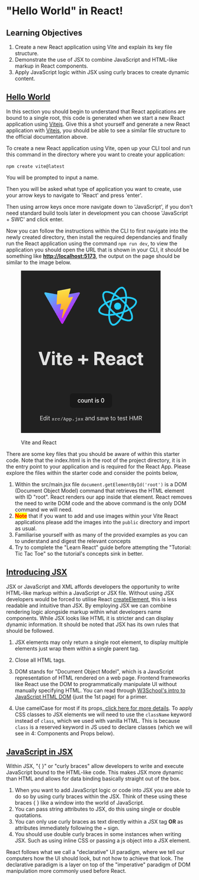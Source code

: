 # "Hello World" in React!

## Learning Objectives

1. Create a new React application using Vite and explain its key file structure.
2. Demonstrate the use of JSX to combine JavaScript and HTML-like markup in React components.
3. Apply JavaScript logic within JSX using curly braces to create dynamic content.

## <a href="https://react.dev/reference/react-dom/client/createRoot#usage" target="_blank">Hello World</a>

In this section you should begin to understand that React applications are bound to a single root, this code is generated when we start a new React application using <a href="https://vitejs.dev/guide/" target="_blank">Vitejs</a>. Give this a shot yourself and generate a new React application with <a href="https://vitejs.dev/guide/" target="_blank">Vitejs</a>, you should be able to see a similar file structure to the official documentation above.

To create a new React application using Vite, open up your CLI tool and run this command in the directory where you want to create your application:

`npm create vite@latest`

You will be prompted to input a name.

Then you will be asked what type of application you want to create, use your arrow keys to navigate to 'React' and press 'enter'.

Then using arrow keys once more navigate down to 'JavaScript', if you don't need standard build tools later in development you can choose 'JavaScript + SWC' and click enter.

Now you can follow the instructions within the CLI to first navigate into the newly created directory, then install the required dependancies and finally run the React application using the command `npm run dev`, to view the application you should open the URL that is shown in your CLI, it should be something like <a href="http://localhost:5173/" target="_blank">**http://localhost:5173**</a>, the output on the page should be similar to the image below. 

<figure><img src="../assets/vitejs.png" alt=""><figcaption><p>Vite and React</p></figcaption></figure>

There are some key files that you should be aware of within this starter code. Note that the index.html is in the root of the project directory, it is in the entry point to your application and is required for the React App. Please explore the files within the starter code and consider the points below,

1. Within the src/main.jsx file `document.getElementById('root')` is a DOM (Document Object Model) command that retrieves the HTML element with ID "root". React renders our app inside that element. React removes the need to write DOM code and the above command is the only DOM command we will need.
2. <mark style="color:red;">**Note**</mark> that if you want to add and use images within your Vite React applications please add the images into the `public` directory and import as usual.
3. Familiarise yourself with as many of the provided examples as you can to understand and digest the relevant concepts
4. Try to complete the "Learn React" guide before attempting the "Tutorial: Tic Tac Toe" so the tutorial's concepts sink in better.

## <a href="https://react.dev/learn/writing-markup-with-jsx" target="_blank">Introducing JSX</a>

JSX or JavaScript and XML affords developers the opportunity to write HTML-like markup within a JavaScript or JSX file. Without using JSX developers would be forced to utilise React <a href="https://react.dev/reference/react/createElement" target="_blank">createElement</a>, this is less readable and intuitive than JSX. By employing JSX we can combine rendering logic alongside markup within what developers name components. While JSX looks like HTML it is stricter and can display dynamic information. It should be noted that JSX has its own rules that should be followed.

1. JSX elements may only return a single root element, to display multiple elements just wrap them within a single parent tag.
2. Close all HTML tags.
3. DOM stands for "Document Object Model", which is a JavaScript representation of HTML rendered on a web page. Frontend frameworks like React use the DOM to programmatically manipulate UI without manually specifying HTML. You can read through <a href="https://www.w3schools.com/js/js_htmldom.asp" target="_blank">W3School's intro to JavaScript HTML DOM</a> (just the 1st page) for a primer.

4. Use camelCase for most if its props,<a href="https://react.dev/learn/writing-markup-with-jsx#3-camelcase-salls-most-of-the-things" target="_blank"> click here for more details</a>. To apply CSS classes to JSX elements we will need to use the `className` keyword instead of `class`, which we used with vanilla HTML. This is because `class` is a reserved keyword in JS used to declare classes (which we will see in 4: Components and Props below).

## <a href="https://react.dev/learn/javascript-in-jsx-with-curly-braces" target="_blank">JavaScript in JSX</a>

Within JSX, "{ }" or "curly braces" allow developers to write and execute JavaScript bound to the HTML-like code. This makes JSX more dynamic than HTML and allows for data binding basically straight out of the box.

1. When you want to add JavaScript logic or code into JSX you are able to do so by using curly braces within the JSX. Think of these using these braces { } like a window into the world of JavaScript.
2. You can pass string attributes to JSX, do this using single or double quotations.
3. You can only use curly braces as text directly within a JSX tag **OR** as attributes immediately following the `=` sign.
4. You should use double curly braces in some instances when writing JSX. Such as using inline CSS or passing a js object into a JSX element. 

React follows what we call a "declarative" UI paradigm, where we tell our computers how the UI should look, but not how to achieve that look. The declarative paradigm is a layer on top of the "imperative" paradigm of DOM manipulation more commonly used before React.
